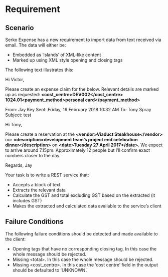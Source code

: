 # Requirement
## Scenario
Serko Expense has a new requirement to import data from text received via email. The data will either be:

* Embedded as ‘islands’ of XML-like content
* Marked up using XML style opening and closing tags

The following text illustrates this:

Hi Victor,

Please create an expense claim for the below. Relevant details are marked up as requested:
**<expense><cost_centre>DEV002</cost_centre>
  <total>1024.01</total><payment_method>personal card</payment_method>
</expense>**

From: Jay Key 
Sent: Friday, 16 February 2018 10:32 AM 
To: Tony Spray 
Subject: test

Hi Tony,

Please create a reservation at the **&lt;vendor&gt;Viaduct Steakhouse&lt;/vendor&gt;** our **&lt;description>development team’s project end celebration dinner&lt;/description&gt;** on **&lt;date&gt;Tuesday 27 April 2017&lt;/date&gt;**. We expect to arrive around 7.15pm. Approximately 12 people but I’ll confirm exact numbers closer to the day.

Regards,
Jay

Your task is to write a REST service that:
* Accepts a block of text
* Extracts the relevant data 
* Calculate the GST and total excluding GST based on the extracted <total> (it includes GST)
* Makes the extracted and calculated data available to the service’s client

## Failure Conditions
The following failure conditions should be detected and made available to the client:
* Opening tags that have no corresponding closing tag. In this case the whole message should be rejected. 
* Missing &lt;total&gt;. In this case the whole message should be rejected. 
* Missing <cost_centre>. In this case the ‘cost centre’ field in the output should be defaulted to ‘UNKNOWN’.
